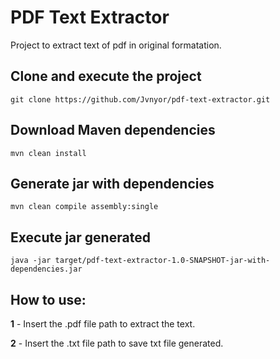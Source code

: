 # PDF Text Extractor

Project to extract text of pdf in original formatation.

## Clone and execute the project

```
git clone https://github.com/Jvnyor/pdf-text-extractor.git
```

## Download Maven dependencies

```
mvn clean install
```

## Generate jar with dependencies

```
mvn clean compile assembly:single
```

## Execute jar generated

```
java -jar target/pdf-text-extractor-1.0-SNAPSHOT-jar-with-dependencies.jar
```

## How to use:

**1** - Insert the .pdf file path to extract the text.

**2** - Insert the .txt file path to save txt file generated.
